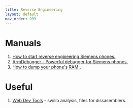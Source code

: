 ```yaml
---
title: Reverse Engineering
layout: default
nav_order: 999
---
```


# Manuals
1. [How to start reverse engineering Siemens phones.](./how-start.md)
2. [ArmDebugger - Powerful debugger for Siemens phones.](./arm-debugger.md)
3. [How to dump your phone's RAM.](./memory-dump.md).

# Useful
1. [Web Dev Tools](https://siemens-mobile-hacks.github.io/web-dev-tools/swilib) - swilib analysis, files for dissasemblers.
